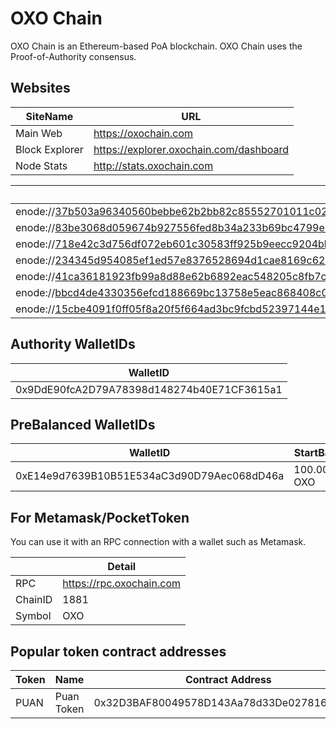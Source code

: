 # OXO Chain

OXO Chain is an Ethereum-based PoA blockchain. 
OXO Chain uses the Proof-of-Authority consensus.

## Websites

|SiteName|URL|
|--|--|
|Main Web|https://oxochain.com|
|Block Explorer|https://explorer.oxochain.com/dashboard|
|Node Stats|http://stats.oxochain.com|

| P2P Nodes                                                    |
| ------------------------------------------------------------ |
| enode://37b503a96340560bebbe62b2bb82c85552701011c02b84ac2b07e3a0e1de0550b937fbfb50d5d5a99c8525221ed09f7547efc0abe3ff5c3b4ddb91b92c41260e@31.210.159.189:30303 |
| enode://83be3068d059674b927556fed8b34a233b69bc4799e887e72e59da4364353f5e0b601039a2fc85b0821688998a07f1e8b44abd2f9f76f5441d2ae0b7ee4c8f08@31.210.159.190:30303 |
| enode://718e42c3d756df072eb601c30583ff925b9eecc9204bb880acd108c163dabc76a1213d9c6767f5a3baae350c93a96e5eb57fdc31dd4f359c50ec48dfa92fa384@152.228.180.128:30303 |
| enode://234345d954085ef1ed57e8376528694d1cae8169c621a840e020ddc6d028ca858ba48bdc453240074805c458c44510e71786a4e3f025192ebb6f71a5fe001552@176.31.72.208:30303 |
| enode://41ca36181923fb99a8d88e62b6892eac548205c8fb7cd088e081bbb948a7267c37a9bc035c8a86707443066a258adafe069db5572c34d99fa42556b2bd79d9f2@95.216.106.234:30303 |
| enode://bbcd4de4330356efcd188669bc13758e5eac868408c08124a271ac2513982e2ac14ed62ea158abb98ae9cdc51550fc2719580c6a27a1bbf262780e5f2baa9376@95.216.106.237:30303 |
| enode://15cbe4091f0ff05f8a20f5f664ad3bc9fcbd52397144e183032ec7d0e4b0ee3c457166a3eda83e077c581ea805a575e430abae14497a06d368c9c9b02333ab87@37.247.100.12:30303 |

## Authority WalletIDs

|WalletID |
|--|
| 0x9DdE90fcA2D79A78398d148274b40E71CF3615a1| 

## PreBalanced WalletIDs

|WalletID |StartBalance  |
|--|--|
| 0xE14e9d7639B10B51E534aC3d90D79Aec068dD46a|  100.000.000 OXO|


## For Metamask/PocketToken

You can use it with an RPC connection with a wallet such as Metamask. 

||Detail|
|--|--|
| RPC|  https://rpc.oxochain.com|
| ChainID |  1881|
| Symbol|  OXO|

## Popular token contract addresses

|Token|Name|Contract Address  |Total Supply|*
|--|--|--|--|--|
|PUAN|Puan Token|0x32D3BAF80049578D143Aa78d33De027816979f12|100.000.000|Mintable/Burnable|
